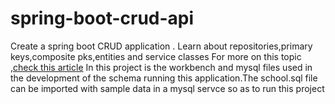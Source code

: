 # spring-boot-crud-api
Create a spring boot CRUD application . Learn about repositories,primary keys,composite pks,entities and service classes
For more on this topic ,[check this article](https://devsought.com/spring-boot-crud-application-example)
In this project is the workbench and mysql files used in the development of the schema running this application.The school.sql file can be imported with sample data in a mysql servce so as to run this project
